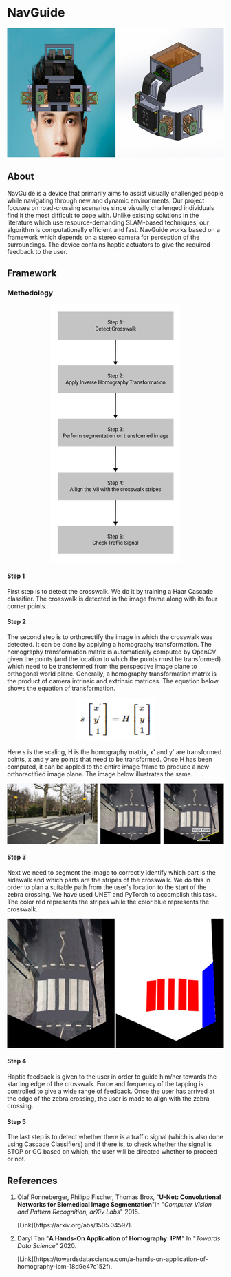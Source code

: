 # NavGuide
<p align="center">
<img src="img/device.png" style="height: 300px; width: 750px;"/>
</p>

## About

NavGuide is a device that primarily aims to assist visually challenged people while navigating through new and dynamic environments. Our project focuses on road-crossing scenarios since visually challenged individuals find it the most difficult to cope with. Unlike existing solutions in the literature which use resource-demanding SLAM-based techniques, our algorithm is computationally efficient and fast. NavGuide works based on a framework which depends on a stereo camera for perception of the surroundings. The device contains haptic actuators to give the required feedback to the user. 

## Framework
### Methodology
<p align="center">
<img src="img/methodology.png" style="height: 600px; width: 300px;"/>
</p>

#### Step 1
First step is to detect the crosswalk. We do it by training a Haar Cascade classifier. The crosswalk is detected in the image frame along with its four corner points. 

#### Step 2
The second step is to orthorectify the image in which the crosswalk was detected. It can be done by applying a homography transformation. The homography transformation matrix is automatically computed by OpenCV given the points (and the location to which the points must be transformed) which need to be transformed from the perspective image plane to orthogonal world plane. Generally, a homography transformation matrix is the product of camera intrinsic and extrinsic matrices. The equation below shows the equation of transformation. 
<p align="center">
<img src="img/homography_equation.png" style="height: 100px; width: 185px;"/>
</p>
Here s is the scaling, H is the homography matrix, x' and y' are transformed points, x and y are points that need to be transformed. Once H has been computed, it can be appled to the entire image frame to produce a new orthorectified image plane. The image below illustrates the same. 
&nbsp;

![1](img/1.png)

#### Step 3
Next we need to segment the image to correctly identify which part is the sidewalk and which parts are the stripes of the crosswalk. We do this in order to plan a suitable path from the user's location to the start of the zebra crossing. We have used UNET and PyTorch to accomplish this task. The color red represents the stripes while the color blue represents the crosswalk. 
<p align="center">
<img src="img/2.png" style="height: 300px; width: 600px;"/>
</p>

#### Step 4
Haptic feedback is given to the user in order to guide him/her towards the starting edge of the crosswalk. Force and frequency of the tapping is controlled to give a wide range of feedback. Once the user has arrived at the edge of the zebra crossing, the user is made to align with the zebra crossing. 

#### Step 5
The last step is to detect whether there is a traffic signal (which is also done using Cascade Classifiers) and if there is, to check whether the signal is STOP or GO based on which, the user will be directed whether to proceed or not.  

## References
1. <p>Olaf Ronneberger, Philipp Fischer, Thomas Brox, "<b>U-Net: Convolutional Networks for Biomedical Image Segmentation</b>"In "<i>Computer Vision and Pattern Recognition, arXiv Labs</i>" 2015.</p> [Link](https://arxiv.org/abs/1505.04597).
2. <p>Daryl Tan "<b>A Hands-On Application of Homography: IPM</b>" In "<i>Towards Data Science</i>" 2020.</p> [Link](https://towardsdatascience.com/a-hands-on-application-of-homography-ipm-18d9e47c152f).





